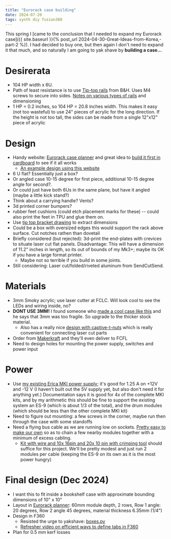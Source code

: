 ```yaml
---
title: "Eurorack case building"
date: 2024-07-20
tags: synth diy fusion360
---
```


This spring I [came to the conclusion that I needed to expand my Eurorack case]({{ site.baseurl }}{% post_url 2024-04-30-Great-Ideas-from-Korea,-part-2 %}).  I had decided to buy one, but then again I don't need to expand it that much, and so naturally I am going to yak shave by **building a case...**

# Desirerata

- 104 HP width x 6U.
- Path of least resistance is to use [Tip-top rails](http://www.tiptopaudio.com/manuals/z-rails.pdf) from B&H.  Uses M4 screws to secure into sides.  [Notes on various types of rails](https://synthracks.com/blog/eurorack-rails-diy-guide) and dimensioning
- 1 HP = 0.2 inches, so 104 HP = 20.8 inches width.  This makes it easy (not too wasteful) to use 24" pieces of acrylic for the long direction.  If the height is not too tall, the sides can be made from a single 12"x12" piece of acrylic

# Design 

- Handy website: [Eurorack case planner](https://intafon.github.io/diyEurorackCasePlanner/) and great idea to [build it first in cardboard](https://www.musicradar.com/tuition/tech/how-to-build-your-own-cardboard-eurorack-modular-case-625196) to see if it all works
    - [An example design using this website](https://ditheringstudio.wordpress.com/2018/11/24/open-source-eurorack-skiff-design/)
- 6 U flat?  Essentially just a box?
- Or angled case  10-15 degree for first piece, additional 10-15 degree angle for second?.
- Or could just have both 6Us in the same plane, but have it angled (maybe a little kick stand?)
- Think about a carrying handle? Vents?
- 3d printed corner bumpers? 
- rubber feet cushions (could etch placement marks for these) -- could also print the feet in TPU and glue them on.
- Use [tip top bracket drawing](https://tiptopaudio.com/z-rails-brackets/) to extract dimensions
- Could be a box with oversized edges this would support the rack above surface. Cut notches rathen than dovetail
- Briefly considered (but rejected):  3d-print the end-plates with crevices to situate laser cut flat panels.  Disadvantage:  This will have a dimension of 11.2" inches in length, so its out of bounds of my Mk3+; maybe its OK if you have a large format printer. 
    - Maybe not so terrible if you build in some joints.  
- Still considering:  Laser cut/folded/riveted aluminum from SendCutSend.


# Materials

- 3mm Smoky acrylic; use laser cutter at FCLC.  Will look cool to see the LEDs and wiring inside, no? 
- **DONT USE 3MM!** I found someone who [made a cool case like this](https://blog.cornbeast.com/2017/09/my-laser-cut-transparent-orange-acrylic-sheet-eurorack-case/) and he says that 3mm was too fragile. So upgrade to the thicker stock material.
    - Also has a really nice [design with captive-t-nuts](http://fab.cba.mit.edu/content/tools/omax_waterjet/tnuts.html) which is really convenient for connecting laser cut parts
- Order from [Makerkraft](https://www.makerkraft.com/pages/order-pick-up-in-nyc?nopreview) and they'll even deliver to FCFL
- Need to design holes for mounting the power supply, switches and power input

# Power 

- Use [my existing Erica MKI power supply](https://www.ericasynths.lv/shop/diy-kits-1/mki-x-esedu-diy-1x84hp-case/); it's good for 1.25 A on +12V and -12 V (I haven't built out the 5V supply yet, but also don't need it for anything yet.)  Documentation says it is good for 4x of the complete MKI kits, and by my arithmetic this should be fine to support the existing system an ES-9 (which is about 1/3 of the total), and the drum modules (which should be less than the other complete MKI kit)
- Need to figure out mounting: a few screws in the corner, maybe run then through the case with some standoffs
- Need a flying bus cable as we are running low on sockets. [Pretty easy to make our own](https://syntherjack.net/power-supply-ribbon-cable/) so as to chain a few nearby modules together with a minimum of excess cabling.
    - [Kit with wire and 10x 16pin and 20x 10 pin with crimping tool](https://amzn.to/46ffqHx) should suffice for this project. We'll be pretty modest and just run 2 modules per cable (keeping the ES-9 on its own as it is the most power hungry)

# Final design (Dec 2024)
- I want this to fit inside a bookshelf case with approximate bounding dimensions of 10" x 10"
- Layout in [Eurorack planner](https://intafon.github.io/diyEurorackCasePlanner/planner.html): 60mm module depth, 2 rows, Row 1 angle: 20 degrees, Row 2 angle 45 degrees, material thickness 6.35mm (1/4")
- Design in F360
    - Resisted the urge to yakshave:  [boxes.py](https://github.com/florianfesti/boxes)
    - [Refresher video on efficient ways to define tabs in F360](https://www.youtube.com/watch?v=9U2JPfkQpsE)
- Plan for 0.5 mm kerf losses